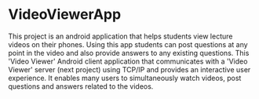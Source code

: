 # VideoViewerApp
This project is an android application that helps students view lecture videos on their phones. Using this app students can post questions at any point in the video and also provide answers to any existing questions. This 'Video Viewer' Android client application that communicates with a 'Video Viewer' server (next project) using TCP/IP and provides an interactive user experience. It enables many users to simultaneously watch videos, post questions and answers related to the videos.

